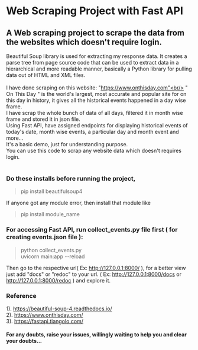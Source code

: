 # Web Scraping Project with Fast API
## A Web scraping project to scrape the data from the websites which doesn't require login.<br/>
Beautiful Soup library is used for extracting my response data. It creates a parse tree from page source code that can be used to extract data in a hierarchical and more readable manner, basically a Python library for pulling data out of HTML and XML files.<br/><br/>
I have done scraping on this website: "https://www.onthisday.com"<br/>
" On This Day " is the world's largest, most accurate and popular site for on this day in history, it gives all the historical events happened in a day wise frame.<br/>
I have scrap the whole bunch of data of all days, filtered it in month wise frame and stored it in json file.<br/>
Using Fast API, have assigned endpoints for displaying historical events of today's date, month wise events, a particular day and month event and more...<br/>
It's a basic demo, just for understanding purpose.<br/>
You can use this code to scrap any website data which doesn't requires login.<br/><br/>
### Do these installs before running the project,<br/>
> pip install beautifulsoup4

If anyone got any module error, then install that module like<br/>
> pip install module_name

### For accessing Fast API, run collect_events.py file first ( for creating events.json file ):
> python collect_events.py<br/>
> uvicorn main:app --reload

Then go to the respective url( Ex: http://127.0.0.1:8000/ ), for a better view just add "docs" or "redoc" to your url. ( Ex: http://127.0.0.1:8000/docs or http://127.0.0.1:8000/redoc ) and explore it.

### Reference <br/>

1). https://beautiful-soup-4.readthedocs.io/ <br/>
2). https://www.onthisday.com/<br/>
3). https://fastapi.tiangolo.com/

#### For any doubts, raise your issues, willingly waiting to help you and clear your doubts...
